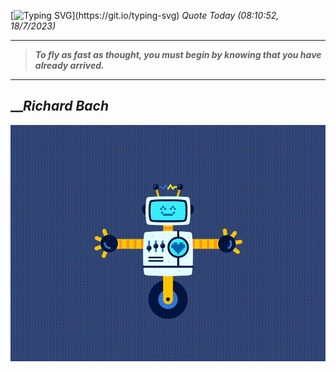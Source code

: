 [![Typing SVG](https://readme-typing-svg.herokuapp.com?font=Press+Start+2P&color=C2F784&size=35&width=900&height=100&lines=Hello+World%2C+I'm+Hung+!)](https://git.io/typing-svg) 
_Quote Today (08:10:52, 18/7/2023)_
___
>**_To fly as fast as thought, you must begin by knowing that you have already arrived._**
___

## __**_Richard Bach_**

![RobotDance](src/assets/images/robot-dancing-dribble.gif?style=center)
